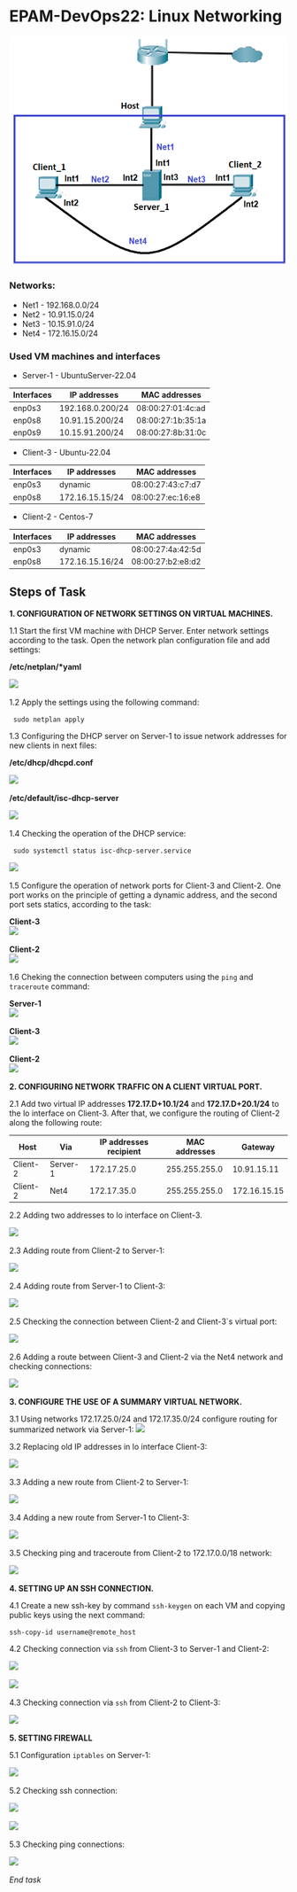 
# EPAM-DevOps22: Linux Networking
![Network overview](prntscrn/Task_Linux_Net.png)

### Networks:
+ Net1 - 192.168.0.0/24
+ Net2 - 10.91.15.0/24
+ Net3 - 10.15.91.0/24
+ Net4 - 172.16.15.0/24
### Used VM machines and interfaces
- Server-1 - UbuntuServer-22.04

| Interfaces | IP addresses | MAC addresses |
| ------------- | ------------- | ----------|
| enp0s3 | 192.168.0.200/24 | 08:00:27:01:4c:ad |
| enp0s8 | 10.91.15.200/24 | 08:00:27:1b:35:1a |
| enp0s9 | 10.15.91.200/24 | 08:00:27:8b:31:0c |

- Client-3 - Ubuntu-22.04

| Interfaces | IP addresses | MAC addresses |
| ------------- | ------------- | ----------|
| enp0s3 | dynamic | 08:00:27:43:c7:d7 |
| enp0s8 | 172.16.15.15/24 | 08:00:27:ec:16:e8 |

- Client-2 - Centos-7

| Interfaces | IP addresses | MAC addresses |
| ------------- | ------------- | ----------|
| enp0s3 |dynamic | 08:00:27:4a:42:5d |
| enp0s8 | 172.16.15.16/24 | 08:00:27:b2:e8:d2 |

## Steps of Task
**1. СONFIGURATION OF NETWORK SETTINGS ON VIRTUAL MACHINES.**

1.1 Start the first VM machine with DHCP Server. Enter network settings according to the task. Open the network plan configuration file and add settings:</br>

__/etc/netplan/*yaml__</br>

![](https://github.com/olsydor/EPAM-OnlineUA-Cloud-DevOps-Fundamentals-Autumn-2022/tree/main/task_3_Networks_using_Linux/prntscrn/Server-netplan.png)

1.2  Apply the settings using the following command:
```
 sudo netplan apply
```
1.3 Сonfiguring the DHCP server on Server-1 to issue network addresses for new clients in next files:</br>

__/etc/dhcp/dhcpd.conf__</br>

![](https://github.com/olsydor/EPAM-OnlineUA-Cloud-DevOps-Fundamentals-Autumn-2022/tree/main/task_3_Networks_using_Linux/prntscrn/Server-dhcpd.png)

__/etc/default/isc-dhcp-server__</br>

![](/Server-isc.png)

1.4 Checking the operation of the DHCP service:

```
 sudo systemctl status isc-dhcp-server.service
```
![](https://github.com/olsydor/EPAM-OnlineUA-Cloud-DevOps-Fundamentals-Autumn-2022/tree/main/task_3_Networks_using_Linux/prntscrn/Server-DHCP-service.png)

1.5 Сonfigure the operation of network ports for Client-3 and Client-2. One port works on the principle of getting a dynamic address, and the second port sets statics, according to the task:</br>

__Client-3__</br>
![](/client3-ip-addresses.png)</br>

__Client-2__</br>
![](https://github.com/olsydor/EPAM-OnlineUA-Cloud-DevOps-Fundamentals-Autumn-2022/tree/main/task_3_Networks_using_Linux/prntscrn/client2-ip-addresses.png)

1.6 Сheking the connection between computers using the `ping` and `traceroute` command:

__Server-1__</br>
![](https://github.com/olsydor/EPAM-OnlineUA-Cloud-DevOps-Fundamentals-Autumn-2022/tree/main/task_3_Networks_using_Linux/prntscrn/Server-ping-traceroute.png)

__Client-3__</br>
![](https://github.com/olsydor/EPAM-OnlineUA-Cloud-DevOps-Fundamentals-Autumn-2022/tree/main/task_3_Networks_using_Linux/prntscrn/client3-ping-traceroute.png)

__Client-2__</br>
![](https://github.com/olsydor/EPAM-OnlineUA-Cloud-DevOps-Fundamentals-Autumn-2022/tree/main/task_3_Networks_using_Linux/prntscrn/client2-ping-traceroute.png)

**2. CONFIGURING NETWORK TRAFFIC ON A CLIENT VIRTUAL PORT.** </br>

2.1 Add two virtual IP addresses **172.17.D+10.1/24** and **172.17.D+20.1/24** to the lo interface on Client-3. After that, we configure the routing of Client-2 along the following route:

| Host |  Via |IP addresses recipient| MAC addresses | Gateway |
| ---------| ------------- | ----------| ----------| ----------| 
| Client-2 |  Server-1|172.17.25.0 | 255.255.255.0 | 10.91.15.11 |
| Client-2 | Net4 | 172.17.35.0 | 255.255.255.0 |  172.16.15.15 |

2.2 Adding two addresses to lo interface on Client-3.</br>

![](https://github.com/olsydor/EPAM-OnlineUA-Cloud-DevOps-Fundamentals-Autumn-2022/tree/main/task_3_Networks_using_Linux/prntscrn/Add-2-virtual-ip-client-1.png)

2.3 Adding route from Client-2 to Server-1:</br>

![](https://github.com/olsydor/EPAM-OnlineUA-Cloud-DevOps-Fundamentals-Autumn-2022/tree/main/task_3_Networks_using_Linux/prntscrn/Add-route-Client2.png)

2.4 Adding route from Server-1 to Client-3:</br>

![](https://github.com/olsydor/EPAM-OnlineUA-Cloud-DevOps-Fundamentals-Autumn-2022/tree/main/task_3_Networks_using_Linux/prntscrn/Add-route-Server.png) 

2.5 Checking the connection between Client-2 and Client-3`s virtual port:</br>

![](https://github.com/olsydor/EPAM-OnlineUA-Cloud-DevOps-Fundamentals-Autumn-2022/tree/main/task_3_Networks_using_Linux/prntscrn/Ping-route-Client-2.png)

2.6 Adding a route between Client-3 and Client-2 via the Net4 network and checking connections:</br>

![](https://github.com/olsydor/EPAM-OnlineUA-Cloud-DevOps-Fundamentals-Autumn-2022/tree/main/task_3_Networks_using_Linux/prntscrn/Add-route-via-Net4.png)

**3. CONFIGURE THE USE OF A SUMMARY VIRTUAL NETWORK.**

3.1 Using networks 172.17.25.0/24 and 172.17.35.0/24 configure routing for summarized network via Server-1:
![](https://github.com/olsydor/EPAM-OnlineUA-Cloud-DevOps-Fundamentals-Autumn-2022/tree/main/task_3_Networks_using_Linux/prntscrn/Summarized%20network.png)

3.2 Replacing old IP addresses in lo interface Client-3:

![](https://github.com/olsydor/EPAM-OnlineUA-Cloud-DevOps-Fundamentals-Autumn-2022/tree/main/task_3_Networks_using_Linux/prntscrn/Set%20IP%20address%20Client3.png)

3.3 Adding a new route from Client-2 to Server-1:

![](https://github.com/olsydor/EPAM-OnlineUA-Cloud-DevOps-Fundamentals-Autumn-2022/tree/main/task_3_Networks_using_Linux/prntscrn/Add-new-route-Client2.png)

3.4 Adding a new route from Server-1 to Client-3:</br>

![](https://github.com/olsydor/EPAM-OnlineUA-Cloud-DevOps-Fundamentals-Autumn-2022/tree/main/task_3_Networks_using_Linux/prntscrn/Add-new-route-Server.png)

3.5 Сhecking ping and traceroute from Client-2 to 172.17.0.0/18 network:

![](https://github.com/olsydor/EPAM-OnlineUA-Cloud-DevOps-Fundamentals-Autumn-2022/tree/main/task_3_Networks_using_Linux/prntscrn/Cheking-new-ping.png)

**4. SETTING UP AN SSH CONNECTION.**

4.1 Create a new ssh-key by command `ssh-keygen` on each VM and copying public keys using the next command:
```
ssh-copy-id username@remote_host
```

4.2 Checking connection via `ssh` from Client-3 to Server-1 and Client-2:</br>

![](https://github.com/olsydor/EPAM-OnlineUA-Cloud-DevOps-Fundamentals-Autumn-2022/tree/main/task_3_Networks_using_Linux/prntscrn/Client-1-Server-1%20(ssh).png)

![](https://github.com/olsydor/EPAM-OnlineUA-Cloud-DevOps-Fundamentals-Autumn-2022/tree/main/task_3_Networks_using_Linux/prntscrn/Client-1-Client-2%20(ssh).png)

4.3 Checking connection via `ssh` from Client-2 to Client-3:</br>

![](https://github.com/olsydor/EPAM-OnlineUA-Cloud-DevOps-Fundamentals-Autumn-2022/tree/main/task_3_Networks_using_Linux/prntscrn/Client-2-Client-1(ssh).png)

**5. SETTING FIREWALL**

5.1 Configuration `iptables` on Server-1:

![](https://github.com/olsydor/EPAM-OnlineUA-Cloud-DevOps-Fundamentals-Autumn-2022/tree/main/task_3_Networks_using_Linux/prntscrn/IP-tables-Server.png)

5.2 Checking ssh connection:

![](https://github.com/olsydor/EPAM-OnlineUA-Cloud-DevOps-Fundamentals-Autumn-2022/tree/main/task_3_Networks_using_Linux/prntscrn/Client-1-Server-1-new-(ssh).png)

![](https://github.com/olsydor/EPAM-OnlineUA-Cloud-DevOps-Fundamentals-Autumn-2022/tree/main/task_3_Networks_using_Linux/prntscrn/Client2-Server(den).png)

5.3 Checking ping connections:

![](https://github.com/olsydor/EPAM-OnlineUA-Cloud-DevOps-Fundamentals-Autumn-2022/tree/main/task_3_Networks_using_Linux/prntscrn/Checking-Ping-Clien2.png)

*End task*
